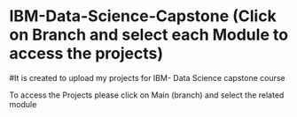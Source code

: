 # IBM-Data-Science-Capstone (Click on Branch and select each Module to access the projects)
#It is created to upload my projects for IBM- Data Science capstone course

To access the Projects please click on Main (branch) and select the related module
